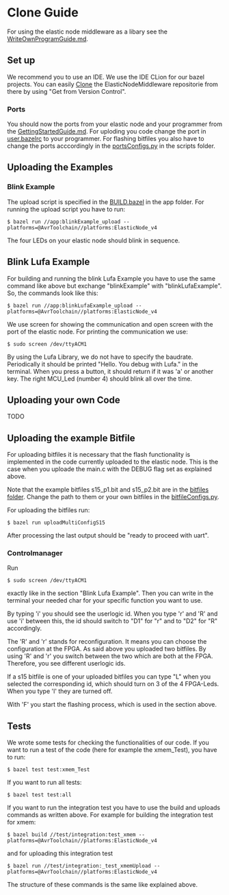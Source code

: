 # Clone Guide

For using the elastic node middleware as a libary see the [WriteOwnProgramGuide.md](WriteOwnProgramGuide.md). 

## Set up

We recommend you to use an IDE. We use the IDE CLion for our bazel projects. 
You can easily [Clone](https://docs.github.com/en/free-pro-team@latest/github/creating-cloning-and-archiving-repositories/cloning-a-repository) the ElasticNodeMiddleware repositorie from there
by using "Get from Version Control". 

### Ports

You should now the ports from your elastic node and your programmer from the  [GettingStartedGuide.md](GettingStartedGuide.md). 
For uploding you code change the port in [user.bazelrc](../user.bazelrc) to your programmer.
For flashing bitfiles you also have to change the ports acccordingly in the [portsConfigs.py](../scripts/portsConfigs.py) in the scripts folder.

<!---If you want to run our implemented integration test you have to change it in the [BAZEL.build](../test/integration/BUILD.bazel) in test/integration, too.-->


## Uploading the Examples

### Blink Example 
    
The upload script is specified in the [BUILD.bazel](../app/BUILD.bazel) in the app folder. 
For running the upload script you have to run: 

	$ bazel run //app:blinkExample_upload --platforms=@AvrToolchain//platforms:ElasticNode_v4

The four LEDs on your elastic node should blink in sequence.

## Blink Lufa Example

For building and running the blink Lufa Example you have to use the same command like above but exchange "blinkExample" with "blinkLufaExample".
So, the commands look like this:

	$ bazel run //app:blinkLufaExample_upload --platforms=@AvrToolchain//platforms:ElasticNode_v4

We use screen for showing the communication and open screen with the port of the elastic node. 
For printing the communication we use:

    $ sudo screen /dev/ttyACM1
    
By using the Lufa Library, we do not have to specify the baudrate.
Periodically it should be printed "Hello. You debug with Lufa." in the terminal. When you press a button, it should return if it was 'a' or another key.
The right MCU_Led (number 4) should blink all over the time. 

## Uploading your own Code

TODO

## Uploading the example Bitfile

For uploading bitfiles it is necessary that the flash functionality is implemented in the code currently uploaded to the elastic node.
This is the case when you uploade the main.c with the DEBUG flag set as explained above.

Note that the example bitfiles s15_p1.bit and s15_p2.bit are in the [bitfiles folder](../bitfiles).
Change the path to them or your own bitfiles in the [bitfileConfigs.py](../scripts/bitfileConfigs.py).

For uploading the bitfiles run:

    $ bazel run uploadMultiConfigS15
    
After processing the last output should be "ready to proceed with uart".

### Controlmanager

Run
    
    $ sudo screen /dev/ttyACM1

exactly like in the section "Blink Lufa Example". 
Then you can write in the terminal your needed char for your specific function you want to use.

By typing 'i' you should see the userlogic id.
When you type 'r' and 'R' and use 'i' between this, the id should switch to "D1" for "r" and to "D2" for "R" accordingly.

The 'R' and 'r' stands for reconfiguration.
It means you can choose the configuration at the FPGA.
As said above you uploaded two bitfiles.
By using 'R' and 'r' you switch between the two which are both at the FPGA.
Therefore, you see different userlogic ids.

If a s15 bitfile is one of your uploaded bitfiles you can type "L" when you selected the corresponding id, which should turn on 3 of the 4 FPGA-Leds. 
When you type 'l' they are turned off. 

With 'F' you start the flashing process, which is used in the section above.

## Tests

We wrote some tests for checking the functionalities of our code. 
If you want to run a test of the code (here for example the xmem_Test), you have to run:

    $ bazel test test:xmem_Test

If you want to run all tests:

    $ bazel test test:all
    
If you want to run the integration test you have to use the build and uploads commands as written above.
For example for building the integration test for xmem:

    $ bazel build //test/integration:test_xmem --platforms=@AvrToolchain//platforms:ElasticNode_v4 

and for uploading this integration test

    $ bazel run //test/integration:_test_xmemUpload --platforms=@AvrToolchain//platforms:ElasticNode_v4

The structure of these commands is the same like explained above. 
